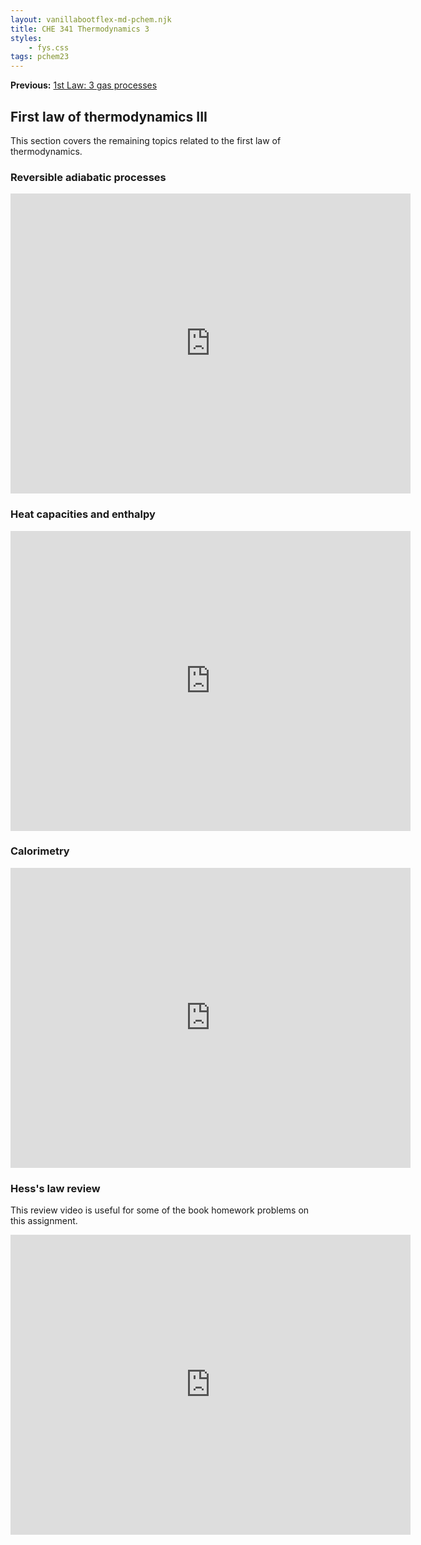 ```yaml
---
layout: vanillabootflex-md-pchem.njk
title: CHE 341 Thermodynamics 3
styles:
    - fys.css
tags: pchem23
---
```


**Previous:** [1st Law: 3 gas processes](/pchem1-thermo-02)

## First law of thermodynamics III

This section covers the remaining topics related to the first law of thermodynamics.

### Reversible adiabatic processes

<iframe width="640" height="480" src="https://www.youtube.com/embed/4U68KJU3AhU?si=WZPBpMvVjhewf5dw" title="YouTube video player" frameborder="0" allow="accelerometer; autoplay; clipboard-write; encrypted-media; gyroscope; picture-in-picture; web-share" allowfullscreen></iframe>

### Heat capacities and enthalpy

<iframe width="640" height="480" src="https://www.youtube.com/embed/dIzTECzA76s?si=xNrtRy0YdWhsT6Zm" title="YouTube video player" frameborder="0" allow="accelerometer; autoplay; clipboard-write; encrypted-media; gyroscope; picture-in-picture; web-share" allowfullscreen></iframe>



### Calorimetry

<iframe width="640" height="480" src="https://www.youtube.com/embed/VACvO7fwMig?si=yL7bXpgIu9SXPb0l" title="YouTube video player" frameborder="0" allow="accelerometer; autoplay; clipboard-write; encrypted-media; gyroscope; picture-in-picture; web-share" allowfullscreen></iframe>


### Hess's law review

This review video is useful for some of the book homework problems on this assignment.

<iframe width="640" height="480" src="https://www.youtube.com/embed/USWIjKuo_IY?si=XMyzwFW0rhfc7OnA" title="YouTube video player" frameborder="0" allow="accelerometer; autoplay; clipboard-write; encrypted-media; gyroscope; picture-in-picture; web-share" allowfullscreen></iframe>